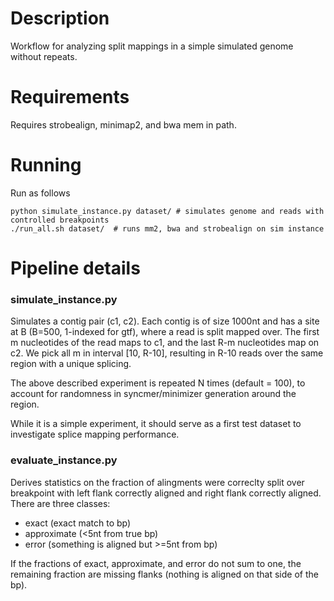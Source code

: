 # Description

Workflow for analyzing split mappings in a simple simulated genome without repeats.

# Requirements

Requires strobealign, minimap2, and bwa mem in path.

# Running 

Run as follows

```
python simulate_instance.py dataset/ # simulates genome and reads with controlled breakpoints
./run_all.sh dataset/  # runs mm2, bwa and strobealign on sim instance
```

# Pipeline details

### simulate_instance.py

Simulates a contig pair (c1, c2). Each contig is of size 1000nt 
and has a site at B (B=500, 1-indexed for gtf), where a read is split mapped over. 
The first m nucleotides of the read maps to c1, 
and the last R-m nucleotides map on c2. We pick all m in interval [10, R-10], 
resulting in R-10 reads over the same region with a unique splicing. 

The above described experiment is repeated N times (default = 100),
to account for randomness in syncmer/minimizer generation around the region.

While it is a simple experiment, it should serve as a first test dataset to
investigate splice mapping performance. 

### evaluate_instance.py

Derives statistics on the fraction of alingments were correclty split over 
breakpoint with left flank correctly aligned and right flank correctly aligned. 
There are three classes: 
  - exact (exact match to bp)
  - approximate (<5nt from true bp)
  - error (something is aligned but >=5nt from bp)

If the fractions of exact, approximate, and error do not sum to one,
the remaining fraction are missing flanks (nothing is aligned on that side of the bp). 